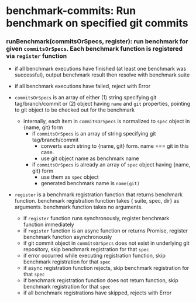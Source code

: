 # benchmark-commits: Run benchmark on specified git commits


### runBenchmark(commitsOrSpecs, register): run benchmark for given `commitsOrSpecs`. Each benchmark function is registered via `register` function
  - if all benchmark executions have finished (at least one benchmark was successful), output benchmark result then resolve with benchmark suite
  - if all benchmark executions have failed, reject with Error

  - `commitsOrSpecs` is an array of either (1) string specifying git tag/branch/commit or (2) object having `name` and `git` properties, pointing to git object to be checked out for the benchmark
    - internally, each item in `commitsOrSpecs` is normalized to `spec` object in {name, git} form
      - if `commitsOrSpecs` is an array of string specifying git tag/branch/commit
        - converts each string to {name, git} form. name === git in this case.
        - use git object name as benchmark name
      - if `commitsOrSpecs` is already an array of `spec` object having {name, git} form
        - use them as `spec` object
        - generated benchmark name is `name(git)`
  - `register` is a benchmark registration function that returns benchmark function. benchmark registration function takes { suite, spec, dir} as arguments. benchmark function takes no arguments.
    - if `register` function runs synchronously, register benchmark function immediately
    - if `register` function is an async function or returns Promise, register benchmark function asynchronously
    - if git commit object in `commitsOrSpecs` does not exist in underlying git repository, skip benchmark registration for that `spec`
    - if error occurred while executing registration function, skip benchmark registration for that `spec`
    - if async registration function rejects, skip benchmark registration for that `spec`
    - if benchmark registration function does not return function, skip benchmark registration for that `spec`
    - if all benchmark registrations have skipped, rejects with Error
